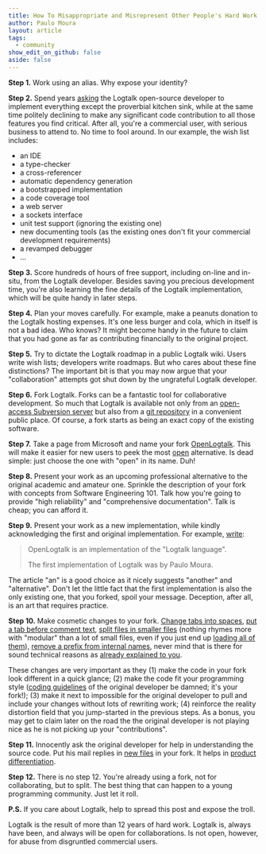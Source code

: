 ```yaml
---
title: How To Misappropriate and Misrepresent Other People's Hard Work in 12 Easy Steps
author: Paulo Moura
layout: article
tags:
  - community
show_edit_on_github: false
aside: false
---
```


**Step 1.** Work using an alias. Why expose your identity? 

**Step 2.** Spend years [asking](http://forums.logtalk.org/viewforum.php?f=14) the Logtalk open-source developer to implement everything except the proverbial kitchen sink, while at the same time politely declining to make any significant code contribution to all those features you find critical. After all, you're a commercial user, with serious business to attend to. No time to fool around. In our example, the wish list includes: 

  * an IDE
  * a type-checker
  * a cross-referencer
  * automatic dependency generation
  * a bootstrapped implementation
  * a code coverage tool
  * a web server
  * a sockets interface
  * unit test support (ignoring the existing one)
  * new documenting tools (as the existing ones don't fit your commercial development requirements)
  * a revamped debugger
  * ...

**Step 3.** Score hundreds of hours of free support, including on-line and in-situ, from the Logtalk developer. Besides saving you precious development time, you're also learning the fine details of the Logtalk implementation, which will be quite handy in later steps. 

**Step 4.** Plan your moves carefully. For example, make a peanuts donation to the Logtalk hosting expenses. It's one less burger and cola, which in itself is not a bad idea. Who knows? It might become handy in the future to claim that you had gone as far as contributing financially to the original project. 

**Step 5.** Try to dictate the Logtalk roadmap in a public Logtalk wiki. Users write wish lists; developers write roadmaps. But who cares about these fine distinctions? The important bit is that you may now argue that your "collaboration" attempts got shut down by the ungrateful Logtalk developer. 

**Step 6.** Fork Logtalk. Forks can be a fantastic tool for collaborative development. So much that Logtalk is available not only from an [open-access Subversion server](http://svn.logtalk.org/) but also from a [git repository](https://github.com/LogtalkDotOrg) in a convenient public place. Of course, a fork starts as being an exact copy of the existing software. 

**Step 7.** Take a page from Microsoft and name your fork [OpenLogtalk](http://wiki.github.com/ParkerJones/logtalk/). This will make it easier for new users to peek the most [open](https://logtalk.org/license.html) alternative. Is dead simple: just choose the one with "open" in its name. Duh! 

**Step 8.** Present your work as an upcoming professional alternative to the original academic and amateur one. Sprinkle the description of your fork with concepts from Software Engineering 101. Talk how you're going to provide "high reliability" and "comprehensive documentation". Talk is cheap; you can afford it. 

**Step 9.** Present your work as a new implementation, while kindly acknowledging the first and original implementation. For example, [write](http://github.com/ParkerJones/logtalk/commit/000ae7b011e25093f4daa206a129df46ff359fce): 

> OpenLogtalk is an implementation of the "Logtalk language".
> 
> The first implementation of Logtalk was by Paulo Moura.

The article "an" is a good choice as it nicely suggests "another" and "alternative". Don't let the little fact that the first implementation is also the only existing one, that you forked, spoil your message. Deception, after all, is an art that requires practice. 

**Step 10.** Make cosmetic changes to your fork. [Change tabs into spaces](http://github.com/ParkerJones/logtalk/commit/0d3490dda5bfad0b524bdce0999a42b3ecaa484f), [put a tab before comment text](http://github.com/ParkerJones/logtalk/commit/a71d90753b0407a60ac8742270a5015cdd44df63), [split files in smaller files](http://github.com/ParkerJones/logtalk/commit/21137e1102fada20c2b679fe352c1d3d49a3b71a) (nothing rhymes more with "modular" than a lot of small files, even if you just end up [loading all of them](http://github.com/ParkerJones/logtalk/blob/modules1/compiler/load.pl)), [remove a prefix from internal names](http://github.com/ParkerJones/logtalk/commit/2d858195ac26e70a6b7c4e8b4a49dbe219ad0631), never mind that is there for sound technical reasons as [already explained to you](http://forums.logtalk.org/viewtopic.php?f=13&t=115). 

These changes are very important as they (1) make the code in your fork look different in a quick glance; (2) make the code fit your programming style ([coding guidelines](https://github.com/LogtalkDotOrg/logtalk3/wiki/Coding-Guidelines) of the original developer be damned; it's your fork!); (3) make it next to impossible for the original developer to pull and include your changes without lots of rewriting work; (4) reinforce the reality distortion field that you jump-started in the previous steps. As a bonus, you may get to claim later on the road the the original developer is not playing nice as he is not picking up your "contributions". 

**Step 11.** Innocently ask the original developer for help in understanding the source code. Put his mail replies in [new files](http://github.com/ParkerJones/logtalk/commit/231ea6405963a01f7e56bc6843eda998ce0c01e7) in your fork. It helps in [product differentiation](http://github.com/ParkerJones/logtalk/commit/8cbcb51b34baf9cbb56e4a64eeeb48c8699fb241). 

**Step 12.** There is no step 12. You're already using a fork, not for collaborating, but to split. The best thing that can happen to a young programming community. Just let it roll. 

**P.S.** If you care about Logtalk, help to spread this post and expose the troll. 

Logtalk is the result of more than 12 years of hard work. Logtalk is, always have been, and always will be open for collaborations. Is not open, however, for abuse from disgruntled commercial users.
